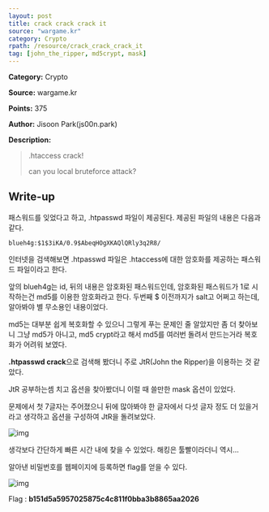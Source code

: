 ```yaml
---
layout: post
title: crack crack crack it
source: "wargame.kr"
category: Crypto
rpath: /resource/crack_crack_crack_it
tag: [john_the_ripper, md5crypt, mask] 
---
```


**Category:** Crypto

**Source:** wargame.kr

**Points:** 375

**Author:** Jisoon Park(js00n.park)

**Description:** 

> .htaccess crack!
> 
> can you local bruteforce attack?

## Write-up

패스워드를 잊었다고 하고, .htpasswd 파일이 제공된다. 제공된 파일의 내용은 다음과 같다.

```
blueh4g:$1$3iKA/0.9$AbeqHOgXKAQlQRly3q2R8/
```

인터넷을 검색해보면 .htpasswd 파일은 .htaccess에 대한 암호화를 제공하는 패스워드 파일이라고 한다.

앞의 blueh4g는 id, 뒤의 내용은 암호화된 패스워드인데, 암호화된 패스워드가 $1$로 시작하는건 md5를 이용한 암호화라고 한다. 두번째 $ 이전까지가 salt고 어쩌고 하는데, 알아봐야 별 무소용인 내용이었다.

md5는 대부분 쉽게 복호화할 수 있으니 그렇게 푸는 문제인 줄 알았지만 좀 더 찾아보니 그냥 md5가 아니고, md5 crypt라고 해서 md5를 여러번 돌려서 만드는거라 복호화가 어려워 보였다.

<b>.htpasswd crack</b>으로 검색해 봤더니 주로 JtR(John the Ripper)을 이용하는 것 같았다.

JtR 공부하는셈 치고 옵션을 찾아봤더니 이럴 때 쓸만한 mask 옵션이 있었다.

문제에서 첫 7글자는 주어졌으니 뒤에 많아봐야 한 글자에서 다섯 글자 정도 더 있을거라고 생각하고 옵션을 구성하여 JtR을 돌려보았다.

![img]({{page.rpath|prepend:site.baseurl}}/passwd.png)

생각보다 간단하게 빠른 시간 내에 찾을 수 있었다. 해킹은 툴빨이라더니 역시...

알아낸 비밀번호를 웹페이지에 등록하면 flag를 얻을 수 있다.

![img]({{page.rpath|prepend:site.baseurl}}/flag.png)

Flag : <b>b151d5a5957025875c4c811f0bba3b8865aa2026</b>
